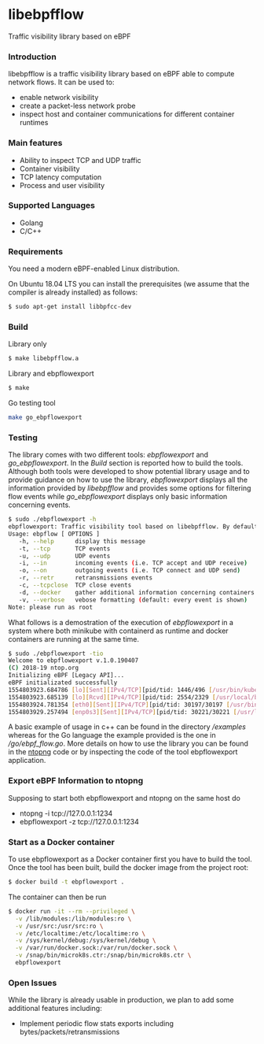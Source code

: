 # libebpfflow
Traffic visibility library based on eBPF

### Introduction
libebpfflow is a traffic visibility library based on eBPF able to compute network flows. It can be used to:
* enable network visibility
* create a packet-less network probe
* inspect host and container communications for different container runtimes

### Main features
* Ability to inspect TCP and UDP traffic
* Container visibility
* TCP latency computation
* Process and user visibility

### Supported Languages
* Golang
* C/C++
 
### Requirements
You need a modern eBPF-enabled Linux distribution.

On Ubuntu 18.04 LTS you can install the prerequisites (we assume that the compiler is already installed) as follows:
```sh
$ sudo apt-get install libbpfcc-dev
```

### Build
Library only
```sh
$ make libebpfflow.a
```
Library and ebpflowexport
```sh
$ make
```
Go testing tool
```sh
make go_ebpflowexport
```

### Testing
The library comes with two different tools: *ebpflowexport* and *go\_ebpflowexport*. In the _Build_ section is reported how to build the tools. Although both tools were developed to show potential library usage and to provide guidance on how to use the library, *ebpflowexport* displays all the information provided by *libebpfflow* and provides some options for filtering flow events while *go\_ebpflowexport* displays only basic information concerning events.
```sh
$ sudo ./ebpflowexport -h
ebpflowexport: Traffic visibility tool based on libebpfflow. By default all events will be shown 
Usage: ebpflow [ OPTIONS ] 
   -h, --help      display this message 
   -t, --tcp       TCP events 
   -u, --udp       UDP events 
   -i, --in        incoming events (i.e. TCP accept and UDP receive) 
   -o, --on        outgoing events (i.e. TCP connect and UDP send) 
   -r, --retr      retransmissions events 
   -c, --tcpclose  TCP close events 
   -d, --docker    gather additional information concerning containers (default: enabled)
   -v, --verbose   vebose formatting (default: every event is shown) 
Note: please run as root 
```
What follows is a demostration of the execution of *ebpflowexport* in a system where both minikube with containerd as runtime and docker containers are running at the same time.
```sh
$ sudo ./ebpflowexport -tio
Welcome to ebpflowexport v.1.0.190407
(C) 2018-19 ntop.org
Initializing eBPF [Legacy API]...
eBPF initializated successfully
1554803923.684786 [lo][Sent][IPv4/TCP][pid/tid: 1446/496 [/usr/bin/kubelet], uid/gid: 0/0][father pid/tid: 1/0 [/lib/systemd/systemd], uid/gid: 0/0][addr: 127.0.0.1:53790 <-> 127.0.0.1:10252][latency: 0.10 msec]
1554803923.685139 [lo][Rcvd][IPv4/TCP][pid/tid: 2554/2329 [/usr/local/bin/kube-controller-manager], uid/gid: 0/0][father pid/tid: 2295/0 [/usr/local/bin/containerd-shim], uid/gid: 0/0][addr: 127.0.0.1:53790 <-> 127.0.0.1:10252][containerID: 275d71585e03][runtime: containerd][kube_pod: kube-controller-manager-minikube][kube_ns: kube-system][latency: 0.00 msec]
1554803924.781354 [eth0][Sent][IPv4/TCP][pid/tid: 30197/30197 [/usr/bin/curl], uid/gid: 0/0][father pid/tid: 26219/0 [/bin/bash], uid/gid: 0/0][addr: 172.17.0.2:54348 <-> 216.58.205.46:80][containerID: cbd2540ec5be][runtime: docker][docker_name: sleepy_haibt][latency: 0.22 msec]
1554803929.257494 [enp0s3][Sent][IPv4/TCP][pid/tid: 30221/30221 [/usr/lib/apt/methods/http], uid/gid: 104/65534][father pid/tid: 30216/0 [/usr/bin/apt], uid/gid: 0/0][addr: 10.0.2.15:37140 <-> 91.189.88.162:80][latency: 0.17 msec]
```
A basic example of usage in c++ can be found in the directory */examples* whereas for the Go language the example provided is the one in */go/ebpf_flow.go*. More details on how to use the library you can be found in the [ntopng](https://github.com/ntop/ntopng) code or by inspecting the code of the tool ebpflowexport application.

### Export eBPF Information to ntopng
Supposing to start both ebpflowexport and ntopng on the same host do

- ntopng -i tcp://127.0.0.1:1234
- ebpflowexport -z tcp://127.0.0.1:1234


### Start as a Docker container
To use ebpflowexport as a Docker container first you have to build the tool. Once the tool has been built, build the docker image from the project root:
```sh
$ docker build -t ebpflowexport .
```
The container can then be run
```sh
$ docker run -it --rm --privileged \
  -v /lib/modules:/lib/modules:ro \
  -v /usr/src:/usr/src:ro \
  -v /etc/localtime:/etc/localtime:ro \
  -v /sys/kernel/debug:/sys/kernel/debug \
  -v /var/run/docker.sock:/var/run/docker.sock \
  -v /snap/bin/microk8s.ctr:/snap/bin/microk8s.ctr \ 
  ebpflowexport
```

### Open Issues
While the library is already usable in production, we plan to add some additional features including:
* Implement periodic flow stats exports including bytes/packets/retransmissions

